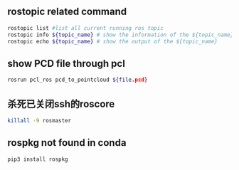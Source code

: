 ## rostopic related command
```bash
rostopic list #list all current running ros topic
rostopic info ${topic_name} # show the information of the ${topic_name}
rostopic echo ${topic_name} # show the output of the ${topic_name} 
```
    
## show PCD file through pcl
```bash
rosrun pcl_ros pcd_to_pointcloud ${file.pcd}
```
    
## 杀死已关闭ssh的roscore
```bash
killall -9 rosmaster
```
    
## rospkg not found in conda
```bash
pip3 install rospkg
```
